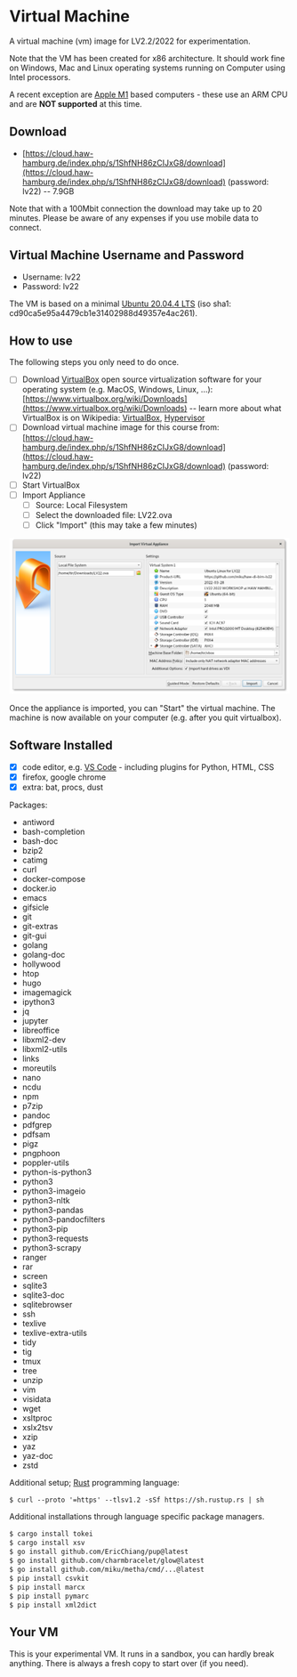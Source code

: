 # Virtual Machine

A virtual machine (vm) image for LV2.2/2022 for experimentation.

Note that the VM has been created for x86 architecture. It should work fine on
Windows, Mac and Linux operating systems running on Computer using Intel
processors.

A recent exception are [Apple M1](https://en.wikipedia.org/wiki/Apple_M1) based
computers - these use an ARM CPU and are **NOT supported** at this time.

## Download

* [https://cloud.haw-hamburg.de/index.php/s/1ShfNH86zCIJxG8/download](https://cloud.haw-hamburg.de/index.php/s/1ShfNH86zCIJxG8/download) (password: lv22) -- 7.9GB

Note that with a 100Mbit connection the download may take up to 20 minutes. Please be aware of any expenses if you use mobile data to connect.

## Virtual Machine Username and Password

* Username: lv22
* Password: lv22

The VM is based on a minimal [Ubuntu 20.04.4 LTS](https://ubuntu.com/download/desktop) (iso sha1: cd90ca5e95a4479cb1e31402988d49357e4ac261).

## How to use

The following steps you only need to do once.

* [ ] Download [VirtualBox](https://en.wikipedia.org/wiki/VirtualBox) open source
  virtualization software for your operating system (e.g. MacOS, Windows,
  Linux, ...): [https://www.virtualbox.org/wiki/Downloads](https://www.virtualbox.org/wiki/Downloads) -- learn more about what VirtualBox is on Wikipedia: [VirtualBox](https://en.wikipedia.org/wiki/VirtualBox), [Hypervisor](https://en.wikipedia.org/wiki/Hypervisor)
* [ ] Download virtual machine image for this course from: [https://cloud.haw-hamburg.de/index.php/s/1ShfNH86zCIJxG8/download](https://cloud.haw-hamburg.de/index.php/s/1ShfNH86zCIJxG8/download) (password: lv22)
* [ ] Start VirtualBox
* [ ] Import Appliance
    * [ ] Source: Local Filesystem
    * [ ] Select the downloaded file: LV22.ova
    * [ ] Click "Import" (this may take a few minutes)

![](static/VirtualBoxImportAppliance.png)

Once the appliance is imported, you can "Start" the virtual machine. The
machine is now available on your computer (e.g. after you quit virtualbox).


## Software Installed

* [x] code editor, e.g. [VS Code](https://code.visualstudio.com/) - including plugins for Python, HTML, CSS
* [x] firefox, google chrome
* [x] extra: bat, procs, dust

Packages:

* antiword
* bash-completion
* bash-doc
* bzip2
* catimg
* curl
* docker-compose
* docker.io
* emacs
* gifsicle
* git
* git-extras
* git-gui
* golang
* golang-doc
* hollywood
* htop
* hugo
* imagemagick
* ipython3
* jq
* jupyter
* libreoffice
* libxml2-dev
* libxml2-utils
* links
* moreutils
* nano
* ncdu
* npm
* p7zip
* pandoc
* pdfgrep
* pdfsam
* pigz
* pngphoon
* poppler-utils
* python-is-python3
* python3
* python3-imageio
* python3-nltk
* python3-pandas
* python3-pandocfilters
* python3-pip
* python3-requests
* python3-scrapy
* ranger
* rar
* screen
* sqlite3
* sqlite3-doc
* sqlitebrowser
* ssh
* texlive
* texlive-extra-utils
* tidy
* tig
* tmux
* tree
* unzip
* vim
* visidata
* wget
* xsltproc
* xslx2tsv
* xzip
* yaz
* yaz-doc
* zstd

Additional setup; [Rust](https://www.rust-lang.org/) programming language:

```
$ curl --proto '=https' --tlsv1.2 -sSf https://sh.rustup.rs | sh
```

Additional installations through language specific package managers.

```
$ cargo install tokei
$ cargo install xsv
$ go install github.com/EricChiang/pup@latest
$ go install github.com/charmbracelet/glow@latest
$ go install github.com/miku/metha/cmd/...@latest
$ pip install csvkit
$ pip install marcx
$ pip install pymarc
$ pip install xml2dict
```


## Your VM

This is your experimental VM. It runs in a sandbox, you can hardly break
anything. There is always a fresh copy to start over (if you need).

